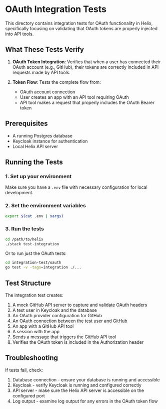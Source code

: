 # OAuth Integration Tests

This directory contains integration tests for OAuth functionality in Helix, specifically focusing on validating that OAuth tokens are properly injected into API tools.

## What These Tests Verify

1. **OAuth Token Integration**: Verifies that when a user has connected their OAuth account (e.g., GitHub), their tokens are correctly included in API requests made by API tools.

2. **Token Flow**: Tests the complete flow from:
   - OAuth account connection
   - User creates an app with an API tool requiring OAuth
   - API tool makes a request that properly includes the OAuth Bearer token

## Prerequisites

- A running Postgres database
- Keycloak instance for authentication
- Local Helix API server

## Running the Tests

### 1. Set up your environment

Make sure you have a `.env` file with necessary configuration for local development.

### 2. Set the environment variables

```bash
export $(cat .env | xargs)
```

### 3. Run the tests

```bash
cd /path/to/helix
./stack test-integration
```

Or to run just the OAuth tests:

```bash
cd integration-test/oauth
go test -v -tags=integration ./...
```

## Test Structure

The integration test creates:

1. A mock GitHub API server to capture and validate OAuth headers
2. A test user in Keycloak and the database
3. An OAuth provider configuration for GitHub
4. An OAuth connection between the test user and GitHub
5. An app with a GitHub API tool
6. A session with the app
7. Sends a message that triggers the GitHub API tool
8. Verifies the OAuth token is included in the Authorization header

## Troubleshooting

If tests fail, check:

1. Database connection - ensure your database is running and accessible
2. Keycloak - verify Keycloak is running and configured correctly
3. API server - make sure the Helix API server is accessible on the configured port
4. Log output - examine log output for any errors in the OAuth token flow 